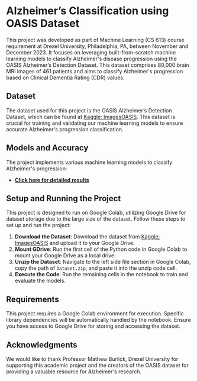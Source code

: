 # Alzheimer’s Classification using OASIS Dataset

This project was developed as part of Machine Learning (CS 613) course requirement at Drexel University, Philadelphia, PA, between November and December 2023. It focuses on leveraging built-from-scratch machine learning models to classify Alzheimer's disease progression using the OASIS Alzheimer’s Detection Dataset. This dataset comprises 80,000 brain MRI images of 461 patients and aims to classify Alzheimer's progression based on Clinical Dementia Rating (CDR) values.

## Dataset

The dataset used for this project is the OASIS Alzheimer’s Detection Dataset, which can be found at [Kaggle: ImagesOASIS](https://www.kaggle.com/datasets/ninadaithal/imagesoasis). This dataset is crucial for training and validating our machine learning models to ensure accurate Alzheimer's progression classification.

## Models and Accuracy

The project implements various machine learning models to classify Alzheimer's progression:

- [**Click here for detailed results**](https://github.com/invcble/Alzheimer-s-Classification-using-OASIS-Dataset/blob/6a36a896b1e88f9f232883aab4faa0174e0fd1ee/RESULTS.txt)


## Setup and Running the Project

This project is designed to run on Google Colab, utilizing Google Drive for dataset storage due to the large size of the dataset. Follow these steps to set up and run the project:

1. **Download the Dataset**: Download the dataset from [Kaggle: ImagesOASIS](https://www.kaggle.com/datasets/ninadaithal/imagesoasis) and upload it to your Google Drive.
2. **Mount GDrive**: Run the first cell of the Python code in Google Colab to mount your Google Drive as a local drive.
3. **Unzip the Dataset**: Navigate to the left side file section in Google Colab, copy the path of `Dataset.zip`, and paste it into the unzip code cell.
4. **Execute the Code**: Run the remaining cells in the notebook to train and evaluate the models.

## Requirements

This project requires a Google Colab environment for execution. Specific library dependencies will be automatically handled by the notebook. Ensure you have access to Google Drive for storing and accessing the dataset.

## Acknowledgments

We would like to thank Professor Mathew Burlick, Drexel University for supporting this academic project and the creators of the OASIS dataset for providing a valuable resource for Alzheimer's research.
